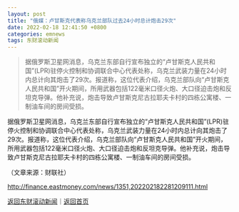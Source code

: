 ```yaml
---
layout: post
title: "俄媒：卢甘斯克代表称乌克兰部队过去24小时总计炮击29次"
date: 2022-02-18 12:41:50 +0800
categories: emnews
tags: 东财滚动新闻
---
```

> 据俄罗斯卫星网消息，乌克兰东部自行宣布独立的“卢甘斯克人民共和国”(LPR)驻停火控制和协调联合中心代表处称，乌克兰武装力量在24小时内总计向其炮击了29次。报道称，这位代表介绍，乌克兰部队向“卢甘斯克人民共和国”开火期间，所用武器包括122毫米口径火炮、大口径迫击炮和反坦克导弹。他补充说，炮击导致卢甘斯克尼古拉耶夫卡村的四栋公寓楼、一制油车间的房间受损。

<p>据俄罗斯卫星网消息，乌克兰东部自行宣布独立的“卢甘斯克人民共和国”(LPR)驻停火控制和协调联合中心代表处称，乌克兰武装力量在24小时内总计向其炮击了29次。报道称，这位代表介绍，乌克兰部队向“卢甘斯克人民共和国”开火期间，所用武器包括122毫米口径火炮、大口径迫击炮和反坦克导弹。他补充说，炮击导致卢甘斯克尼古拉耶夫卡村的四栋公寓楼、一制油车间的房间受损。</p><p class="em_media">（文章来源：财联社）</p>

<http://finance.eastmoney.com/news/1351,202202182281209111.html>

[返回东财滚动新闻](//finews.withounder.com/emnews/)｜[返回首页](//finews.withounder.com/)